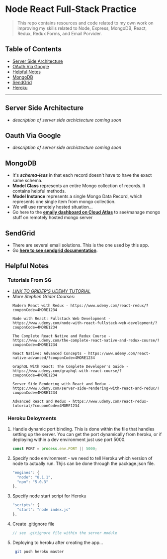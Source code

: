 # Node React Full-Stack Practice

> This repo contains resources and code related to my own work on improving my skills related to Node, Express, MongoDB, React, Redux, Redux Forms, and Email Porvider.

## Table of Contents

 - [Server Side Architecture](#server-side-architecture)
 - [OAuth Via Google](#oauth-via-google)
 - [Helpful Notes](#helpful-notes)
 - [MongoDB](#mongodb)
 - [SendGrid](#sendGrid)
 - [Heroku](#heroku)

---

## Server Side Architecture

- _description of server side archictecture coming soon_

## Oauth Via Google

- _description of server side archictecture coming soon_

## MongoDB

- It's **_schema-less_** in that each record doesn't have to have the exact same schema.
- **Model Class** represents an entire Mongo collection of records. It contains helpful methods.
- **Model Instance** represents a single Mongo Data Record, which represents one single item from  mongo collection.
- We will use remotely hosted situation...
- Go here to the [**emaily dashboard on Cloud Atlas**](https://cloud.mongodb.com/v2/5d13b34bd5ec13b6c2d7d1f2#clusters) to see/manage mongo stuff on remotely hosted mongo server

## SendGrid

- There are several email solutions. This is the one used by this app.
- Go [**here to see sendgrid documentation**]('https://sendgrid.com/solutions/email-api/').


## Helpful Notes

### &nbsp; Tutorials From SG

- [_LINK TO GRIDER'S UDEMY TUTORIAL_](https://www.udemy.com/node-with-react-fullstack-web-development)
- *_More Stephen Grider Courses:_*
    ``` 
    Modern React with Redux - https://www.udemy.com/react-redux/?couponCode=4MORE1234
    
    Node with React: Fullstack Web Development - https://www.udemy.com/node-with-react-fullstack-web-development/?couponCode=4MORE1234
    
    The Complete React Native and Redux Course - https://www.udemy.com/the-complete-react-native-and-redux-course/?couponCode=4MORE1234
    
    React Native: Advanced Concepts - https://www.udemy.com/react-native-advanced/?couponCode=4MORE1234
    
    GraphQL With React: The Complete Developer's Guide - https://www.udemy.com/graphql-with-react-course/?couponCode=4MORE1234
    
    Server Side Rendering with React and Redux - https://www.udemy.com/server-side-rendering-with-react-and-redux/?couponCode=4MORE1234
    
    Advanced React and Redux - https://www.udemy.com/react-redux-tutorial/?couponCode=4MORE1234
    ```



### &nbsp; Heroku Deloyments

1. Handle dynamic port binding. This is done within the file that handles setting up the server. You can get the port dynamically from heroku, or if deploying within a dev environment just use port 5000.
    ```js
    const PORT = process.env.PORT || 5000;
    ```
2. Specify node environment - we need to tell Heroku which version of node to actually run. Thjis can be done through the package.json file.
    ```js
    "engines": {
      "node": "8.1.1",
      "npm": "5.0.3"
    },
    ```
3. Specify node start script for Heroku
    ```js
    "scripts": {
      "start": "node index.js"
    },
    ```
4. Create .gitignore file 
    ```js
    // see .gitignore file within the server module
    ```
5. Deploying to heroku after creating the app...
   ```sh
    git push heroku master
   ```
